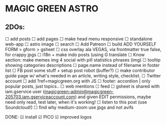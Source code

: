 # MAGIC GREEN ASTRO

## 2DOs:

☐ add posts
☐ add pages
☐ make head menu responsive
☐ standalone web-app
☐ astro image
☐ search
☐ Add Patreon
☐ build ADD YOURSELF FORM > gform > gsheet
☐ css overlay ala VEGAS, via frontmatter true false, for crappy jpgs
☐ i18n + make indo posts (using G translate
☐ Know section: make memes img 4 social with pill statistics phrases (img)
☐ tooltip showing categories descriptions
☐ page.name instead of filename in footer list
☐ FB post some stuff + setup post robot (buffer?)
☐ make contributor guide page w/ what's needed in an article, writing style, checklist.
☐ Twitter account
☐ add ?ref=magicgreen.org with JS
☐ footer: accordion | only popular posts, just topics..
☐ web mentions
☐ feed
☐ gsheet is shared with iam.gservice user (magicgreen-admin@magicgreen-205703.iam.gserviceaccount.com) and given EDIT permissions, maybe need only read, test later, when it's working!
☐ listen to this post (use Soundcloud!)
☐ find why medium-zoom use jpgs and not avifs

DONE:
☑ install
☑ PICO
☑ improved logos
